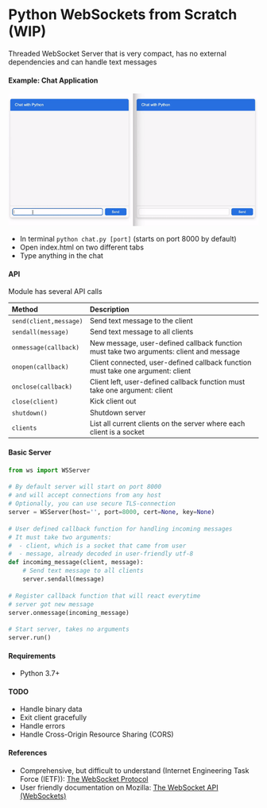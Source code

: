 # Python WebSockets from Scratch (WIP)

Threaded WebSocket Server that is very compact, has no external dependencies and can handle text messages

#### Example: Chat Application
![Chat](chat.gif)

- In terminal `python chat.py [port]` (starts on port 8000 by default)
- Open index.html on two different tabs
- Type anything in the chat

#### API
Module has several API calls

| Method | Description |
| :--- | :--- |
| `send(client,message)` | Send text message to the client |
| `sendall(message)` | Send text message to all clients |
| `onmessage(callback)` | New message, user-defined callback function must take two arguments: client and message |
| `onopen(callback)` | Client connected, user-defined callback function must take one argument: client |
| `onclose(callback)` | Client left, user-defined callback function must take one argument: client |
| `close(client)` | Kick client out |
| `shutdown()` | Shutdown server |
| `clients` | List all current clients on the server where each client is a socket |

#### Basic Server
````py
from ws import WSServer

# By default server will start on port 8000
# and will accept connections from any host
# Optionally, you can use secure TLS-connection
server = WSServer(host='', port=8000, cert=None, key=None)

# User defined callback function for handling incoming messages
# It must take two arguments:
#  - client, which is a socket that came from user
#  - message, already decoded in user-friendly utf-8
def incomimg_message(client, message):
	# Send text message to all clients
	server.sendall(message)

# Register callback function that will react everytime
# server got new message
server.onmessage(incoming_message)

# Start server, takes no arguments
server.run()

````

#### Requirements
- Python 3.7+




#### TODO

- Handle binary data
- Exit client gracefully
- Handle errors
- Handle Cross-Origin Resource Sharing (CORS)

#### References
- Comprehensive, but difficult to understand (Internet Engineering Task Force (IETF)): [The WebSocket Protocol](https://datatracker.ietf.org/doc/html/rfc6455)
- User friendly documentation on Mozilla: [The WebSocket API (WebSockets)](https://developer.mozilla.org/en-US/docs/Web/API/WebSockets_API)
